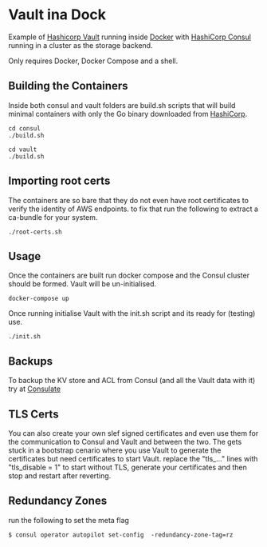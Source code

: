Vault ina Dock
==============

Example of [Hashicorp Vault](https://www.vaultproject.io/) running inside [Docker](https://www.docker.com/) with [HashiCorp Consul](https://www.consul.io/) running in a cluster as the storage backend.

Only requires Docker, Docker Compose and a shell.

Building the Containers
-----------------------

Inside both consul and vault folders are build.sh scripts that will build minimal containers with only the Go binary
downloaded from [HashiCorp](https://www.hashicorp.com/).

    cd consul
    ./build.sh
    
    cd vault
    ./build.sh

Importing root certs
--------------------

The containers are so bare that they do not even have root certificates to verify the identity of AWS endpoints. to fix that run the following to extract a ca-bundle for your system.

    ./root-certs.sh

Usage
-----

Once the containers are built run docker compose and the Consul cluster should be formed. Vault will be un-initialised. 

    docker-compose up

Once running initialise Vault with the init.sh script and its ready for (testing) use.

    ./init.sh

Backups
-------

To backup the KV store and ACL from Consul (and all the Vault data with it) try at [Consulate](https://github.com/gmr/consulate)

TLS Certs
---------

You can also create your own slef signed certificates and even use them for the communication to Consul and Vault and between the two. The gets stuck in a bootstrap cenario where you use Vault to generate the certificates but need certificates to start Vault. replace the "tls_..." lines with "tls_disable = 1" to start without TLS, generate your certificates and then stop and restart after reverting.

Redundancy Zones
----------------

run the following to set the meta flag

    $ consul operator autopilot set-config  -redundancy-zone-tag=rz 
